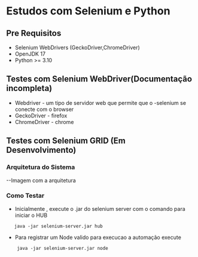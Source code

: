 

# Estudos com Selenium e Python


## Pre Requisitos
 - Selenium WebDrivers (GeckoDriver,ChromeDriver)
 - OpenJDK 17
 - Python >= 3.10



## Testes com Selenium WebDriver(Documentação incompleta)

- Webdriver - um tipo de servidor web que permite que o -selenium se conecte com o browser
- GeckoDriver - firefox
- ChromeDriver - chrome

## Testes com Selenium GRID (Em Desenvolvimento)

### Arquitetura do Sistema 
 --Imagem com a arquitetura

### Como Testar
 - Inicialmente , execute o .jar do selenium server com o comando para iniciar o HUB


 ```
    java -jar selenium-server.jar hub
 ```

- Para registrar um Node valido para execucao a automação execute

```
    java -jar selenium-server.jar node
```